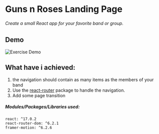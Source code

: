 # Guns n Roses Landing Page
###### Create a small React app for your favorite band or group.

## Demo
  ![Exercise Demo](./src/images/gnr.gif "Title Text - Guns 'N Roses")


## What have i achieved:
1. the navigation should contain as many items as the members of your band
2. Use the [react-router](https://reactrouter.com/) package to handle the navigation.  
3. Add some page transition 


##### Modules/Packages/Libraries used:
   ```
   react: ^17.0.2
   react-router-dom: ^6.2.1
   framer-motion: ^6.2.6
   ```

